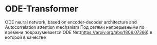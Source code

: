 # ODE-Transformer
ODE neural network, based on encoder-decoder architecture and Autocorrelation attention mechanism
Под сетями непрерывными по времени подразумевается ODE Net(https://arxiv.org/abs/1806.07366) в которой в качестве
